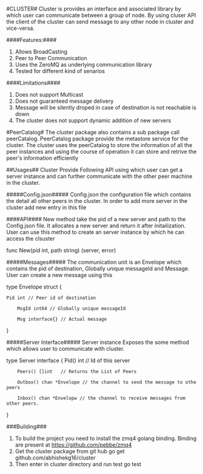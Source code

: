 #CLUSTER#
Cluster is provides an interface and associated library by which user can communicate between a group of node. By using cluser API the client of the cluster can send message to any other node in cluster and vice-versa. 

####Features:#### 
1. Allows BroadCasting
2. Peer to Peer Communication
3. Uses the ZeroMQ as underlying communication library
4. Tested for different kind of senarios

####Limitations####
1. Does not support  Multicast
2. Does not guaranteed message delivery
3. Message will be silently droped in case of destination is not reachable is down
4. The cluster does not support dynamic addition of new servers

#PeerCatalog#
The cluster package also contains a sub package call peerCatalog. PeerCatalog package provide the metastore service for the cluster. The cluster uses the peerCatalog to store the information of all the peer instances and using the course of operation it can store and retrive the peer's information efficiently 

##Usages##
Cluster Provide Following API using which user can get a server instance and can further communicate with the other peer machine in the cluster.

#####Config.json#####
Config.json the configuration file which contains the detail all other peers in the cluster. In order to add more server in the cluster add new entry in this file

####API####
New method take the pid of a new server and path to the Config.json file. It allocates a new server and return it after initailization. User can use this method to create an server instance by which he can access the clsuster


func New(pid int, path string) (server, error) 


#####Messages#####
The communication unit is an Envelope which contains the pid of destination, Globally unique messageId and Message. User can create a new message using this
    

type Envelope struct {

	Pid int // Peer id of destination

        MsgId int64 // Globally unique messageId

        Msg interface{} // Actual message 

}


#####Server Interface#####
Server instance Exposes the some method which allows user to communicate with cluster. 

type Server interface {
        Pid() int	// Id of this server
	
        Peers() []int   // Returns the List of Peers
	
        Outbox() chan *Envelope // the channel to send the message to othe peers
	
        Inbox() chan *Envelopw // the channel to receive messages from other peers.
}

###Building###
1. To build the project you need to install the zmq4 golang binding. Binding are present at https://github.com/pebbe/zmq4
2. Get the cluster package from git hub
	go get github.com/abhishekg16/cluster
3. Then enter in cluster directory and run test
	go test








